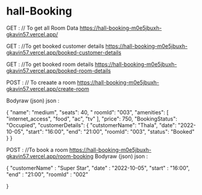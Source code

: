 # hall-Booking 
 
 GET : // To get all Room Data 
 https://hall-booking-m0e5jbuxh-gkavin57.vercel.app/
 
 
 GET : //To get booked customer details
 https://hall-booking-m0e5jbuxh-gkavin57.vercel.app/booked-customer-details
 
 
 GET : //To get booked room details 
 https://hall-booking-m0e5jbuxh-gkavin57.vercel.app/booked-room-details 
  
 POST : // To creaate a room
 https://hall-booking-m0e5jbuxh-gkavin57.vercel.app/create-room 
  
 Bodyraw (json) json :

{ "name": "medium", "seats": 40, " roomId": "003", "amenities": [ "internet_access", "food", "ac", "tv" ], 
"price": 750, "BookingStatus": "Occupied", "customerDetails": 
{ "cutstomerName": "Thala", "date": "2022-10-05", "start": "16:00", "end": "21:00", "roomId": "003", "status": "Booked" } }
 
 

POST : //To book a room 
https://hall-booking-m0e5jbuxh-gkavin57.vercel.app/room-booking 
Bodyraw (json) json :

{ "customerName" : "Super Star", "date" : "2022-10-05", "start" : "16:00", "end" : "21:00", "roomId" : "002"

}

